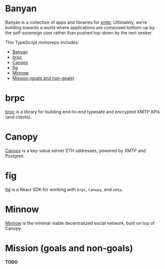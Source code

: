 # Banyan

Banyan is a collection of apps and libraries for [xmtp](https://xmtp.org). Ultimately, we're building towards a world where applications are composed bottom-up by the self-sovereign user rather than pushed top-down by the rent seeker.

This TypeScript monorepo includes:


- [Banyan](#banyan)
- [brpc](#brpc)
- [Canopy](#canopy)
- [fig](#fig)
- [Minnow](#minnow)
- [Mission (goals and non-goals)](#mission-goals-and-non-goals)

# brpc

[brpc](./packages/brpc/) is a library for building end-to-end typesafe and
encrypted XMTP APIs (and clients).

# Canopy

[Canopy](./apps/canopy/) is a key-value server ETH addresses, powered by XMTP and Postgres.

# fig

[fig](./packages/fig) is a React SDK for working with `brpc`, `Canopy`, and `xmtp`.

# Minnow

[Minnow](./apps/minnow/) is the minimal viable decentralized social network, built on top of Canopy.

# Mission (goals and non-goals)

__TODO__
